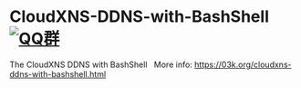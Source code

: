 # CloudXNS-DDNS-with-BashShell[![QQ群](https://img.shields.io/badge/QQ%E7%BE%A4-170776629-blue.svg)](https://03k.org/go/comeon1.php)
The CloudXNS DDNS with BashShell  
More info: https://03k.org/cloudxns-ddns-with-bashshell.html
